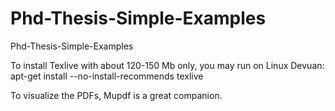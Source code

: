 # Phd-Thesis-Simple-Examples
Phd-Thesis-Simple-Examples


To install Texlive with about 120-150 Mb only, you may run on Linux Devuan:
apt-get install --no-install-recommends texlive 

To visualize the PDFs, Mupdf is a great companion.

